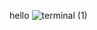 hello
![terminal (1)](https://github.com/user-attachments/assets/cb291351-01ae-4451-b60d-66fd2ac3dd49)
